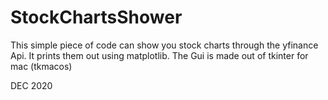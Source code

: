 # StockChartsShower

This simple piece of code can show you stock charts through the yfinance Api.
It prints them out using matplotlib.
The Gui is made out of tkinter for mac (tkmacos)

DEC 2020
